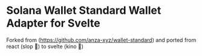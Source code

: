 # Solana Wallet Standard Wallet Adapter for Svelte

Forked from (https://github.com/anza-xyz/wallet-standard) and ported from react (slop 🤢) to svelte (kino 🫡)
